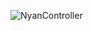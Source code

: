 ![NyanController](https://github.com/yuankong666/Ultimate-RAT-Collection/assets/128066597/e42fae04-e912-4458-b564-795171d22789)
